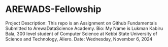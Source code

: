 # AREWADS-Fellowship


Project Description: This repo is an Assignment on Github Fundamentals Submitted to ArewaDataScience Academy.
Bio: My Name is Lukman Kabiru Bala, 300 level student of Computer Science at Kebbi State University of Science and 
Technology, Aliero.
Date: Wednesday, November 6, 2024